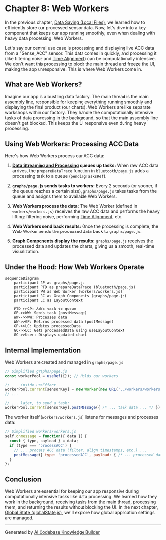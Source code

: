 # Chapter 8: Web Workers

In the previous chapter, [Data Saving (Local Files)](07_data_saving__local_files_.md), we learned how to efficiently store our processed sensor data.  Now, let's dive into a key component that keeps our app running smoothly, even when dealing with heavy data processing: Web Workers.

Let's say our central use case is processing and displaying live ACC data from a "Sense_ACC" sensor. This data comes in quickly, and processing it (like filtering noise and [Time Alignment](06_time_alignment.md)) can be computationally intensive.  We don't want this processing to block the main thread and freeze the UI, making the app unresponsive. This is where Web Workers come in.

## What are Web Workers?

Imagine our app is a bustling data factory.  The main thread is the main assembly line, responsible for keeping everything running smoothly and displaying the final product (our charts).  Web Workers are like separate workshops within our factory.  They handle the computationally intensive tasks of data processing in the background, so that the main assembly line doesn't get blocked. This keeps the UI responsive even during heavy processing.

## Using Web Workers: Processing ACC Data

Here's how Web Workers process our ACC data:

1. **[Data Streaming and Processing](04_data_streaming_and_processing.md) queues up tasks:**  When raw ACC data arrives, the `prepareDataTrace` function in `bluetooth/page.js` adds a processing task to a queue (`pendingTasksRef`).

2. **`graphs/page.js` sends tasks to workers:**  Every 2 seconds (or sooner, if the queue reaches a certain size), `graphs/page.js` takes tasks from the queue and assigns them to available Web Workers.

3. **Web Workers process the data:** The Web Worker (defined in `workers/workers.js`) receives the raw ACC data and performs the heavy lifting: filtering noise, performing [Time Alignment](06_time_alignment.md), etc.

4. **Web Workers send back results:** Once the processing is complete, the Web Worker sends the processed data back to `graphs/page.js`.

5. **[Graph Components](01_graph_components.md) display the results:** `graphs/page.js` receives the processed data and updates the charts, giving us a smooth, real-time visualization.

## Under the Hood: How Web Workers Operate

```mermaid
sequenceDiagram
    participant GP as graphs/page.js
    participant PTD as prepareDataTrace (bluetooth/page.js)
    participant WW as Web Worker (workers/workers.js)
    participant GC as Graph Components (graphs/page.js)
    participant LC as LayoutContext

    PTD->>GP: Adds task to queue
    GP->>WW: Sends task (postMessage)
    WW-->>WW: Processes data
    WW->>GP: Returns processed data (postMessage)
    GP->>LC: Updates processedData
    GC->>LC: Gets processedData using useLayoutContext
    GC->>User: Displays updated chart
```

## Internal Implementation

Web Workers are created and managed in `graphs/page.js`:

```javascript
// Simplified graphs/page.js
const workerPool = useRef({}); // Holds our workers

// ... inside useEffect ...
workerPool.current[sensorKey] = new Worker(new URL('../workers/workers.js', import.meta.url), { type: 'module' });
// ...

// ... later, to send a task:
workerPool.current[sensorKey].postMessage({ /* ... task data ... */ });
```

The worker itself (`workers/workers.js`) listens for messages and processes data:

```javascript
// Simplified workers/workers.js
self.onmessage = function({ data }) {
  const { type, payload } = data;
  if (type === 'processACC') {
    // ... process ACC data (filter, align timestamps, etc.) ...
    postMessage({ type: 'processedACC', payload: { /* ... processed data ... */ } });
  } 
};
```


## Conclusion

Web Workers are essential for keeping our app responsive during computationally intensive tasks like data processing. We learned how they work in the background, receiving tasks from the main thread, processing them, and returning the results without blocking the UI.  In the next chapter, [Global State (globalState.js)](09_global_state__globalstate_js_.md), we'll explore how global application settings are managed.


---

Generated by [AI Codebase Knowledge Builder](https://github.com/The-Pocket/Tutorial-Codebase-Knowledge)